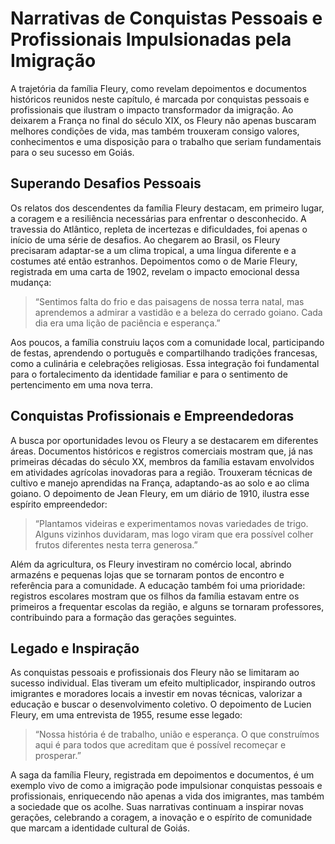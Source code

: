 # Narrativas de Conquistas Pessoais e Profissionais Impulsionadas pela Imigração

A trajetória da família Fleury, como revelam depoimentos e documentos históricos reunidos neste capítulo, é marcada por conquistas pessoais e profissionais que ilustram o impacto transformador da imigração. Ao deixarem a França no final do século XIX, os Fleury não apenas buscaram melhores condições de vida, mas também trouxeram consigo valores, conhecimentos e uma disposição para o trabalho que seriam fundamentais para o seu sucesso em Goiás.

## Superando Desafios Pessoais

Os relatos dos descendentes da família Fleury destacam, em primeiro lugar, a coragem e a resiliência necessárias para enfrentar o desconhecido. A travessia do Atlântico, repleta de incertezas e dificuldades, foi apenas o início de uma série de desafios. Ao chegarem ao Brasil, os Fleury precisaram adaptar-se a um clima tropical, a uma língua diferente e a costumes até então estranhos. Depoimentos como o de Marie Fleury, registrada em uma carta de 1902, revelam o impacto emocional dessa mudança: 

> “Sentimos falta do frio e das paisagens de nossa terra natal, mas aprendemos a admirar a vastidão e a beleza do cerrado goiano. Cada dia era uma lição de paciência e esperança.”

Aos poucos, a família construiu laços com a comunidade local, participando de festas, aprendendo o português e compartilhando tradições francesas, como a culinária e celebrações religiosas. Essa integração foi fundamental para o fortalecimento da identidade familiar e para o sentimento de pertencimento em uma nova terra.

## Conquistas Profissionais e Empreendedoras

A busca por oportunidades levou os Fleury a se destacarem em diferentes áreas. Documentos históricos e registros comerciais mostram que, já nas primeiras décadas do século XX, membros da família estavam envolvidos em atividades agrícolas inovadoras para a região. Trouxeram técnicas de cultivo e manejo aprendidas na França, adaptando-as ao solo e ao clima goiano. O depoimento de Jean Fleury, em um diário de 1910, ilustra esse espírito empreendedor:

> “Plantamos videiras e experimentamos novas variedades de trigo. Alguns vizinhos duvidaram, mas logo viram que era possível colher frutos diferentes nesta terra generosa.”

Além da agricultura, os Fleury investiram no comércio local, abrindo armazéns e pequenas lojas que se tornaram pontos de encontro e referência para a comunidade. A educação também foi uma prioridade: registros escolares mostram que os filhos da família estavam entre os primeiros a frequentar escolas da região, e alguns se tornaram professores, contribuindo para a formação das gerações seguintes.

## Legado e Inspiração

As conquistas pessoais e profissionais dos Fleury não se limitaram ao sucesso individual. Elas tiveram um efeito multiplicador, inspirando outros imigrantes e moradores locais a investir em novas técnicas, valorizar a educação e buscar o desenvolvimento coletivo. O depoimento de Lucien Fleury, em uma entrevista de 1955, resume esse legado:

> “Nossa história é de trabalho, união e esperança. O que construímos aqui é para todos que acreditam que é possível recomeçar e prosperar.”

A saga da família Fleury, registrada em depoimentos e documentos, é um exemplo vivo de como a imigração pode impulsionar conquistas pessoais e profissionais, enriquecendo não apenas a vida dos imigrantes, mas também a sociedade que os acolhe. Suas narrativas continuam a inspirar novas gerações, celebrando a coragem, a inovação e o espírito de comunidade que marcam a identidade cultural de Goiás.